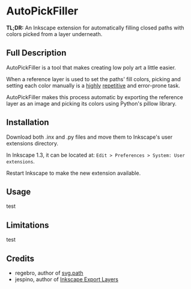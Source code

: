 # AutoPickFiller
**TL;DR:** An Inkscape extension for automatically filling closed paths with colors picked from a layer underneath.

## Full Description
AutoPickFiller is a tool that makes creating low poly art a little easier.

When a reference layer is used to set the paths' fill colors, picking and setting each color manually is a [highly](https://www.youtube.com/watch?v=7hcxuwDKo6I) [repetitive](https://www.youtube.com/watch?v=YdqndZ6T3MA) and error-prone task.

AutoPickFiller makes this process automatic by exporting the reference layer as an image and picking its colors using Python's pillow library.

## Installation
Download both .inx and .py files and move them to Inkscape's user extensions directory.

In Inkscape 1.3, it can be located at: `Edit > Preferences > System: User extensions`.

Restart Inkscape to make the new extension available.

## Usage
test

## Limitations
test

## Credits
- regebro, author of [svg.path](https://github.com/jespino/inkscape-export-layers)
- jespino, author of [Inkscape Export Layers](https://github.com/jespino/inkscape-export-layers)
